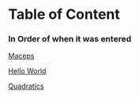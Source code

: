 # Table of Content
### In Order of when it was entered

[Maceps](https://github.com/brandibushman/Math-4610-USU-Keobbe/blob/master/Software%20Manual%20Folder/Maceps%20Code)

[Hello World](https://github.com/brandibushman/Math-4610-USU-Keobbe/blob/master/Software%20Manual%20Folder/Hello%20World.md)

[Quadratics](https://github.com/brandibushman/Math-4610-USU-Keobbe/blob/master/Software%20Manual%20Folder/Quadratic%20Routine.md)
